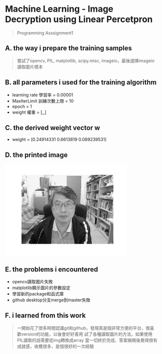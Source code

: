 # Machine Learning - Image Decryption using Linear Percetpron
>Programming Asssignment1
## A. the way i prepare the training samples
>嘗試了opencv, PIL, matplotlib, scipy.misc, imageio，最後選擇imageio讀取圖片樣本
## B. all parameters i used for the training algorithm
* learning rate 學習率 = 0.00001
* MaxIterLimit 訓練次數上限 = 10
* epoch = 1
* weight 權重 = [,,]
## C. the derived weight vector w
* weight = [0.24914331 0.6613819 0.089239531]
## D. the printed image
![answer](https://github.com/LWC1024/ML2018_410421227/blob/master/Image_and_ImageData/answer.png)
## E. the problems i encountered
* opencv讀取圖片失敗
* matplotlib顯示圖片的參數設定
* 學習新的package和函式庫
* github desktop分支merge到master失敗
## F. i learned from this work
>一開始花了很多時間認識git和github，發現真是個非常方便的平台，很喜歡version的功能，以後會好好善用
>試了各種讀取圖片的方法，如果使用PIL讀取的話需要從img轉換成array
>當一切終於完成、答案揭曉後覺得很有成就感，收穫很多，是個很好的一次經驗
